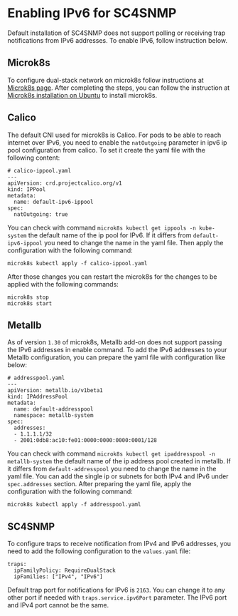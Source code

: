 # Enabling IPv6 for SC4SNMP

Default installation of SC4SNMP does not support polling or receiving trap notifications from IPv6 addresses. To enable IPv6, follow instruction below.

## Microk8s
To configure dual-stack network on microk8s follow instructions at [Microk8s page](https://microk8s.io/docs/how-to-dual-stack).
After completing the steps, you can follow the instruction at [Microk8s installation on Ubuntu](mk8s/k8s-microk8s.md#microk8s-installation-on-ubuntu) 
to install microk8s.

## Calico
The default CNI used for microk8s is Calico. For pods to be able to reach internet over IPv6, you need to enable 
the `natOutgoing` parameter in ipv6 ip pool configuration from calico.
To set it create the yaml file with the following content:
```
# calico-ippool.yaml
---
apiVersion: crd.projectcalico.org/v1
kind: IPPool
metadata:
  name: default-ipv6-ippool
spec:
  natOutgoing: true
```
You can check with command `microk8s kubectl get ippools -n kube-system` the default name of the ip pool for IPv6. 
If it differs from `default-ipv6-ippool` you need to change the name in the yaml file.
Then apply the configuration with the following command:
```
microk8s kubectl apply -f calico-ippool.yaml
```

After those changes you can restart the microk8s for the changes to be applied with the following commands:
```
microk8s stop
microk8s start
```

## Metallb
As of version `1.30` of microk8s, Metallb add-on does not support passing the IPv6 addresses in enable command. To 
add the IPv6 addresses to your Metallb configuration, you can prepare the yaml file with configuration like below:
```
# addresspool.yaml
---
apiVersion: metallb.io/v1beta1
kind: IPAddressPool
metadata:
  name: default-addresspool
  namespace: metallb-system
spec: 
  addresses:
  - 1.1.1.1/32
  - 2001:0db8:ac10:fe01:0000:0000:0000:0001/128
```
You can check with command `microk8s kubectl get ipaddresspool -n metallb-system` the default name of the ip address pool created in metallb. If it differs from `default-addresspool` you need to change the name in the yaml file.
You can add the single ip or subnets for both IPv4 and IPv6 under `spec.addresses` section. After preparing the yaml file, apply the configuration with the following command:
```
microk8s kubectl apply -f addresspool.yaml
```

## SC4SNMP
To configure traps to receive notification from IPv4 and IPv6 addresses, you need to add the following configuration to the `values.yaml` file:
```
traps:
  ipFamilyPolicy: RequireDualStack
  ipFamilies: ["IPv4", "IPv6"]
```
Default trap port for notifications for IPv6 is `2163`. You can change it to any other port if needed with `traps.service.ipv6Port` parameter.
The IPv6 port and IPv4 port cannot be the same. 